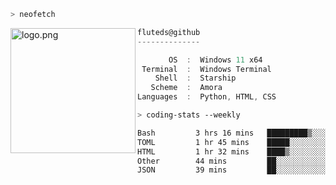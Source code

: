 ```zsh
> neofetch
```

<!--img align="left" src="https://github.com/fluteds.png" alt="logo.png" width="200"/>-->
<img align="left" src="https://external-content.duckduckgo.com/iu/?u=https%3A%2F%2F78.media.tumblr.com%2F975fca5f82161b190efdcaa05ffbd4ec%2Ftumblr_p6q6m9TJF01x3p3jmo1_500.png&f=1&nofb=1" alt="logo.png" width="200"/>

```csharp
fluteds@github
--------------

       OS  :  Windows 11 x64
 Terminal  :  Windows Terminal
    Shell  :  Starship
   Scheme  :  Amora
Languages  :  Python, HTML, CSS
```

```zsh
> coding-stats --weekly
```

<!--START_SECTION:waka-->

```txt
Bash         3 hrs 16 mins   █████████▒░░░░░░░░░░░░░░░   37.78 %
TOML         1 hr 45 mins    █████░░░░░░░░░░░░░░░░░░░░   20.23 %
HTML         1 hr 32 mins    ████▒░░░░░░░░░░░░░░░░░░░░   17.67 %
Other        44 mins         ██░░░░░░░░░░░░░░░░░░░░░░░   08.60 %
JSON         39 mins         ██░░░░░░░░░░░░░░░░░░░░░░░   07.61 %
```

<!--END_SECTION:waka-->
